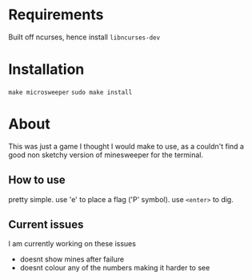 
# Requirements

Built off ncurses, hence install `libncurses-dev`

# Installation

`make microsweeper`
`sudo make install`

# About

This was just a game I thought I would make to use, as a couldn't find a good non sketchy version of minesweeper for the terminal.

## How to use

pretty simple. use 'e' to place a flag ('P' symbol). use `<enter>` to dig.

## Current issues

I am currently working on these issues

 - doesnt show mines after failure
 - doesnt colour any of the numbers making it harder to see

